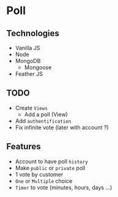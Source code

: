 # Poll

## Technologies
- Vanilla JS
- Node
- MongoDB
  - Mongoose
- Feather JS

## TODO
- Create `Views`
  - Add a poll (View)
- Add `authentification`
- Fix infinite vote (later with account ?)

## Features
- Account to have poll `history`
- Make `public` or `private` poll
- 1 vote by customer
- `One` or `Multiple` choice
- `Timer` to vote (minutes, hours, days ...)